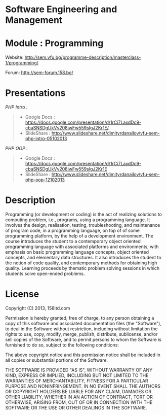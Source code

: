 Software Engineering and Management
====================

Module : Programming
====================

Website: http://sem.vfu.bg/programme-description/masterclass-1/programming/

Forum: http://sem-forum.158.bg/

Presentations
====================

_PHP Intro :_ 
> - Google Docs : https://docs.google.com/presentation/d/1rCi7LaxdDc9-cbaSNSDgUkVv208iwFw559sIgJ2Kr1E/
> - SlideShare : http://www.slideshare.net/dimityrdanailov/vfu-sem-php-intro-05102013

_PHP OOP :_

> - Google Docs : https://docs.google.com/presentation/d/1rCi7LaxdDc9-cbaSNSDgUkVv208iwFw559sIgJ2Kr1E
> - SlideShare : http://www.slideshare.net/dimityrdanailov/vfu-sem-php-oop-12102013

Description
====================
Programming (or development or coding) is the act of realizing solutions to computing problem, i.e., 
programs, using a programming language. It involves the design, realisation, testing, troubleshooting, 
and maintenance of program code, in a programming language, on top of of some programming platform, 
by the help of a development environment. The course introduces the student to a contemporary 
object oriented programming language with associated platforms and environments, with emphasis 
on basic programming language concepts, object oriented concepts, and elementary data structures. 
It also introduces the student to the notion of code quality, and contemporary methods for obtaining high quality. 
Learning proceeds by thematic problem solving sessions in which students solve open-ended problems.

License
====================
Copyright (C) 2013, 158ltd.com

Permission is hereby granted, free of charge, to any person obtaining a copy of this software 
and associated documentation files (the "Software"), to deal in the Software without restriction, 
including without limitation the rights to use, copy, modify, merge, publish, distribute, sublicense, 
and/or sell copies of the Software, and to permit persons to whom the 
Software is furnished to do so, subject to the following conditions:

The above copyright notice and this permission notice shall be included in all copies or substantial portions of the Software.

THE SOFTWARE IS PROVIDED "AS IS", WITHOUT WARRANTY OF ANY KIND, EXPRESS OR IMPLIED, 
INCLUDING BUT NOT LIMITED TO THE WARRANTIES OF MERCHANTABILITY, 
FITNESS FOR A PARTICULAR PURPOSE AND NONINFRINGEMENT. 
IN NO EVENT SHALL THE AUTHORS OR COPYRIGHT HOLDERS BE LIABLE FOR ANY CLAIM, 
DAMAGES OR OTHER LIABILITY, WHETHER IN AN ACTION OF CONTRACT, TORT OR OTHERWISE, 
ARISING FROM, OUT OF OR IN CONNECTION WITH THE SOFTWARE OR THE USE OR OTHER DEALINGS IN THE SOFTWARE.